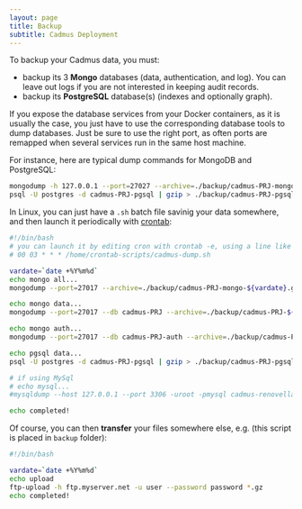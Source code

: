 ```yaml
---
layout: page
title: Backup
subtitle: Cadmus Deployment
---
```


To backup your Cadmus data, you must:

- backup its 3 **Mongo** databases (data, authentication, and log). You can leave out logs if you are not interested in keeping audit records.
- backup its **PostgreSQL** database(s) (indexes and optionally graph).

If you expose the database services from your Docker containers, as it is usually the case, you just have to use the corresponding database tools to dump databases. Just be sure to use the right port, as often ports are remapped when several services run in the same host machine.

For instance, here are typical dump commands for MongoDB and PostgreSQL:

```bash
mongodump -h 127.0.0.1 --port=27027 --archive=./backup/cadmus-PRJ-mongo.gz --gzip
psql -U postgres -d cadmus-PRJ-pgsql | gzip > ./backup/cadmus-PRJ-pgsql-${vardate}.gz
```

In Linux, you can just have a `.sh` batch file savinig your data somewhere, and then launch it periodically with [crontab](https://crontab.guru):

```sh
#!/bin/bash
# you can launch it by editing cron with crontab -e, using a line like this (daily dump at 3 AM):
# 00 03 * * * /home/crontab-scripts/cadmus-dump.sh

vardate=`date +%Y%m%d`
echo mongo all...
mongodump --port=27017 --archive=./backup/cadmus-PRJ-mongo-${vardate}.gz --gzip

echo mongo data...
mongodump --port=27017 --db cadmus-PRJ --archive=./backup/cadmus-PRJ-${vardate}.gz --gzip

echo mongo auth...
mongodump --port=27017 --db cadmus-PRJ-auth --archive=./backup/cadmus-PRJ-auth-${vardate}.gz --gzip

echo pgsql data...
psql -U postgres -d cadmus-PRJ-pgsql | gzip > ./backup/cadmus-PRJ-pgsql-${vardate}.gz

# if using MySql
# echo mysql...
#mysqldump --host 127.0.0.1 --port 3306 -uroot -pmysql cadmus-renovella | gzip > ./backup/cadmus-renovella-mysql-${vardate}.gz

echo completed!
```

Of course, you can then **transfer** your files somewhere else, e.g. (this script is placed in `backup` folder):

```bash
#!/bin/bash

vardate=`date +%Y%m%d`
echo upload
ftp-upload -h ftp.myserver.net -u user --password password *.gz
echo completed!
```
